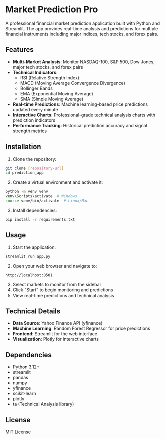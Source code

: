# Market Prediction Pro

A professional financial market prediction application built with Python and Streamlit. The app provides real-time analysis and predictions for multiple financial instruments including major indices, tech stocks, and forex pairs.

## Features

- **Multi-Market Analysis**: Monitor NASDAQ-100, S&P 500, Dow Jones, major tech stocks, and forex pairs
- **Technical Indicators**: 
  - RSI (Relative Strength Index)
  - MACD (Moving Average Convergence Divergence)
  - Bollinger Bands
  - EMA (Exponential Moving Average)
  - SMA (Simple Moving Average)
- **Real-time Predictions**: Machine learning-based price predictions updated every minute
- **Interactive Charts**: Professional-grade technical analysis charts with prediction indicators
- **Performance Tracking**: Historical prediction accuracy and signal strength metrics

## Installation

1. Clone the repository:
```bash
git clone [repository-url]
cd prediction_app
```

2. Create a virtual environment and activate it:
```bash
python -m venv venv
venv\Scripts\activate  # Windows
source venv/bin/activate  # Linux/Mac
```

3. Install dependencies:
```bash
pip install -r requirements.txt
```

## Usage

1. Start the application:
```bash
streamlit run app.py
```

2. Open your web browser and navigate to:
```
http://localhost:8501
```

3. Select markets to monitor from the sidebar
4. Click "Start" to begin monitoring and predictions
5. View real-time predictions and technical analysis

## Technical Details

- **Data Source**: Yahoo Finance API (yfinance)
- **Machine Learning**: Random Forest Regressor for price predictions
- **Frontend**: Streamlit for the web interface
- **Visualization**: Plotly for interactive charts

## Dependencies

- Python 3.12+
- streamlit
- pandas
- numpy
- yfinance
- scikit-learn
- plotly
- ta (Technical Analysis library)

## License

MIT License
